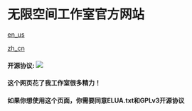 # 无限空间工作室官方网站

[en_us](README.md)

[zh_cn](README_ZC.md)

#### 开源协议: ![](https://img.shields.io/badge/LICENSE-GNU%20General%20Public%20License-green?style=flat-square&logo=appveyor)

#### 这个网页花了我工作室很多精力！

#### 如果你想使用这个页面，你需要同意ELUA.txt和GPLv3开源协议